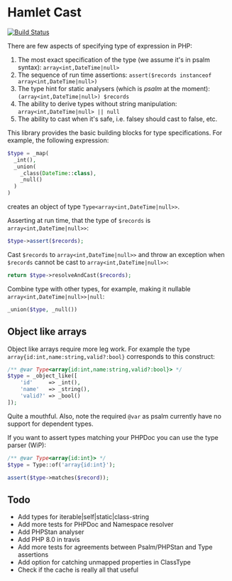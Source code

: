 Hamlet Cast 
===

[![Build Status](https://travis-ci.org/hamlet-framework/type.svg)](https://travis-ci.org/hamlet-framework/type)

There are few aspects of specifying type of expression in PHP:

1. The most exact specification of the type (we assume it's in psalm syntax): `array<int,DateTime|null>`
2. The sequence of run time assertions: `assert($records instanceof array<int,DateTime|null>)`
3. The type hint for static analysers (which is _psalm_ at the moment): `(array<int,DateTime|null>) $records`
4. The ability to derive types without string manipulation: `array<int,DateTime|null> || null`
5. The ability to cast when it's safe, i.e. falsey should cast to false, etc.

This library provides the basic building blocks for type specifications. For example, the following expression:

```php
$type = _map(
  _int(), 
  _union(
    _class(DateTime::class), 
    _null()
  )
)
```

creates an object of type `Type<array<int,DateTime|null>>`.

Asserting at run time, that the type of `$records` is `array<int,DateTime|null>>`:
```php
$type->assert($records);
```

Cast `$records` to `array<int,DateTime|null>>` and throw an exception when `$records` cannot be cast to `array<int,DateTime|null>>`:
```php
return $type->resolveAndCast($records);
```

Combine type with other types, for example, making it nullable `array<int,DateTime|null>>|null`:
```php
_union($type, _null())
```

## Object like arrays

Object like arrays require more leg work. For example the type `array{id:int,name:string,valid?:bool}` 
corresponds to this construct:

```php
/** @var Type<array{id:int,name:string,valid?:bool}> */
$type = _object_like([
    'id'     => _int(),
    'name'   => _string(),
    'valid?' => _bool()
]);
``` 

Quite a mouthful. Also, note the required `@var` as psalm currently have no support for dependent types. 

If you want to assert types matching your PHPDoc you can use the type parser (WiP):

```php
/** @var Type<array{id:int}> */
$type = Type::of('array{id:int}');

assert($type->matches($record));
```

## Todo

- Add types for iterable|self|static|class-string
- Add more tests for PHPDoc and Namespace resolver
- Add PHPStan analyser
- Add PHP 8.0 in travis
- Add more tests for agreements between Psalm/PHPStan and Type assertions
- Add option for catching unmapped properties in ClassType
- Check if the cache is really all that useful
